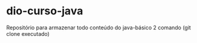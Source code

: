 # dio-curso-java
Repositório para armazenar todo conteúdo do java-básico
 2 comando (git clone executado)
 